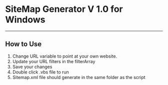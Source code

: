 # SiteMap Generator V 1.0 for Windows

---

## How to Use
1. Change URL variable to point at your own website.
2. Update your URL filters in the filterArray
3. Save your changes
4. Double click .vbs file to run
5. Sitemap.xml file should generate in the same folder as the script
